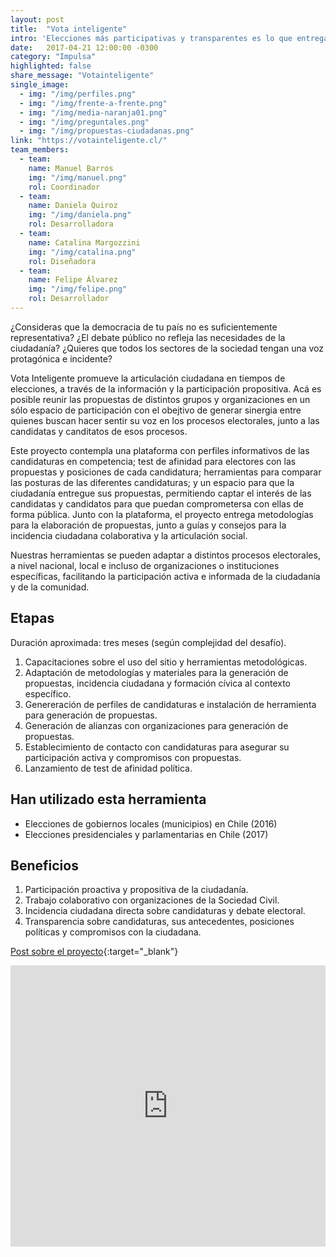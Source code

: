 ```yaml
---
layout: post
title:  "Vota inteligente"
intro: 'Elecciones más participativas y transparentes es lo que entrega esta herramienta digital de vanguardia.'
date:   2017-04-21 12:00:00 -0300
category: "Impulsa"
highlighted: false
share_message: "Votainteligente"
single_image:
  - img: "/img/perfiles.png"
  - img: "/img/frente-a-frente.png"
  - img: "/img/media-naranja01.png"
  - img: "/img/preguntales.png"
  - img: "/img/propuestas-ciudadanas.png"
link: "https://votainteligente.cl/"
team_members:
  - team:
    name: Manuel Barros
    img: "/img/manuel.png"
    rol: Coordinador
  - team:
    name: Daniela Quiroz
    img: "/img/daniela.png"
    rol: Desarrolladora
  - team:
    name: Catalina Margozzini
    img: "/img/catalina.png"
    rol: Diseñadora
  - team:
    name: Felipe Álvarez
    img: "/img/felipe.png"
    rol: Desarrollador
---
```

¿Consideras que la democracia de tu país no es suficientemente representativa? ¿El debate público no refleja las necesidades de la ciudadanía? ¿Quieres que todos los sectores de la sociedad tengan una voz protagónica e incidente?

Vota Inteligente promueve la articulación ciudadana en tiempos de elecciones, a través de la información y la participación propositiva. Acá es posible reunir las propuestas de distintos grupos y organizaciones en un sólo espacio de participación con el obejtivo de generar sinergia entre quienes buscan hacer sentir su voz en los procesos electorales, junto a las candidatas y canditatos de esos procesos.

Este proyecto contempla una plataforma con perfiles informativos de las candidaturas en competencia; test de afinidad para electores con las propuestas y posiciones de cada candidatura; herramientas para comparar las posturas de las diferentes candidaturas; y un espacio para que la ciudadanía entregue sus propuestas, permitiendo captar el interés de las candidatas y candidatos para que puedan comprometersa con ellas de forma pública. Junto con la plataforma, el proyecto entrega metodologías para la elaboración de propuestas, junto a guías y consejos para la incidencia ciudadana colaborativa y la articulación social.

Nuestras herramientas se pueden adaptar a distintos procesos electorales, a nivel nacional, local e incluso de organizaciones o instituciones específicas, facilitando la participación activa e informada de la ciudadanía y de la comunidad.

## Etapas
Duración aproximada: tres meses (según complejidad del desafío).
1. Capacitaciones sobre el uso del sitio y herramientas metodológicas.
2. Adaptación de metodologías y materiales para la generación de propuestas, incidencia ciudadana y formación cívica al contexto específico.
3. Genereración de perfiles de candidaturas e instalación de herramienta para generación de propuestas.
4. Generación de alianzas con organizaciones para generación de propuestas.
5. Establecimiento de contacto con candidaturas para asegurar su participación activa y compromisos con propuestas.
6. Lanzamiento de test de afinidad política.

## Han utilizado esta herramienta
- Elecciones de gobiernos locales (municipios) en Chile (2016)
- Elecciones presidenciales y parlamentarias en Chile (2017)

## Beneficios
1. Participación proactiva y propositiva de la ciudadanía.
2. Trabajo colaborativo con organizaciones de la Sociedad Civil.
3. Incidencia ciudadana directa sobre candidaturas y debate electoral.
4. Transparencia sobre candidaturas, sus antecedentes, posiciones políticas y compromisos con la ciudadana.

[Post sobre el proyecto](https://blogs.iadb.org/abierto-al-publico/2018/01/18/vota-inteligente-plataforma-participativa-abre-proceso-electoral/,){:target="_blank"}

<iframe width="100%" height="450" src="https://www.youtube.com/embed/gPRqUpawUFo?rel=0&amp;showinfo=0" frameborder="0" allow="autoplay; encrypted-media" allowfullscreen></iframe>
